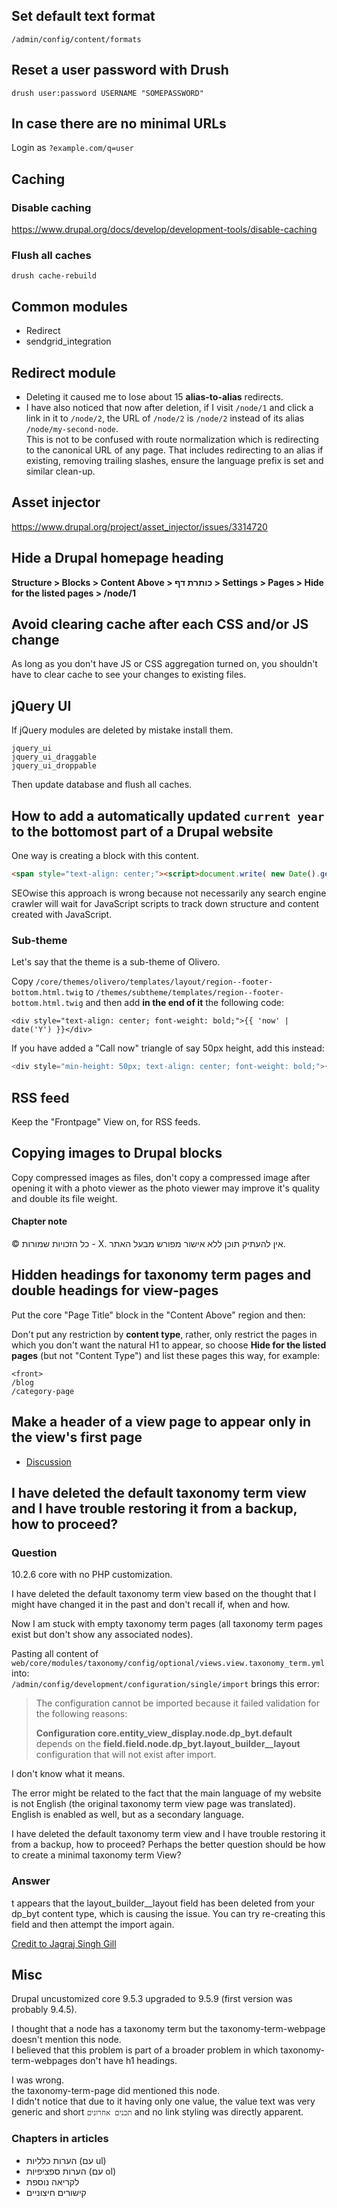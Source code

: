 ## Set default text format

```shell
/admin/config/content/formats
```

## Reset a user password with Drush

```shell
drush user:password USERNAME "SOMEPASSWORD"
```

## In case there are no minimal URLs

Login as `?example.com/q=user`

## Caching

### Disable caching

https://www.drupal.org/docs/develop/development-tools/disable-caching

### Flush all caches

```shell
drush cache-rebuild
```

## Common modules

* Redirect
* sendgrid_integration

## Redirect module

* Deleting it caused me to lose about 15 **alias-to-alias** redirects.
* I have also noticed that now after deletion, if I visit `/node/1` and click a link in it to `/node/2`, the URL of `/node/2` is `/node/2` instead of its alias `/node/my-second-node`.<br>
This is not to be confused with route normalization which is redirecting to the canonical URL of any page. That includes redirecting to an alias if existing, removing trailing slashes, ensure the language prefix is set and similar clean-up.

## Asset injector

https://www.drupal.org/project/asset_injector/issues/3314720

## Hide a Drupal homepage heading

**Structure > Blocks > Content Above > 	כותרת דף > Settings > Pages > Hide for the listed pages > /node/1**

## Avoid clearing cache after each CSS and/or JS change

As long as you don't have JS or CSS aggregation turned on, you shouldn't have to clear cache to see your changes to existing files.

## jQuery UI

If jQuery modules are deleted by mistake install them.

```shell
jquery_ui
jquery_ui_draggable
jquery_ui_droppable
```

Then update database and flush all caches.

## How to add a automatically updated `current year` to the bottomost part of a Drupal website

One way is creating a block with this content.

```html
<span style="text-align: center;"><script>document.write( new Date().getFullYear() );</script></span>
```

SEOwise this approach is wrong because not necessarily any search engine crawler will wait for JavaScript scripts to track down structure and content created with JavaScript.

### Sub-theme

Let's say that the theme is a sub-theme of Olivero.

Copy `/core/themes/olivero/templates/layout/region--footer-bottom.html.twig` to `/themes/subtheme/templates/region--footer-bottom.html.twig` and then add **in the end of it** the following code:

```
<div style="text-align: center; font-weight: bold;">{{ 'now' | date('Y') }}</div>
```

If you have added a "Call now" triangle of say 50px height, add this instead:

```php
<div style="min-height: 50px; text-align: center; font-weight: bold;">{{ 'now' | date('Y') }}</div>
```

## RSS feed

Keep the "Frontpage" View on, for RSS feeds.

## Copying images to Drupal blocks

Copy compressed images as files, don't copy a compressed image after opening it with a photo viewer as the photo viewer may improve it's quality and double its file weight.

#### Chapter note

© כל הזכויות שמורות - X. אין להעתיק תוכן ללא אישור מפורש מבעל האתר.

## Hidden headings for taxonomy term pages and double headings for view-pages

Put the core "Page Title" block in the "Content Above" region and then:

Don't put any restriction by **content type**, rather, only restrict the pages in which you don't want the natural H1 to appear, so choose **Hide for the listed pages** (but not "Content Type") and list these pages this way, for example:

```
<front>
/blog
/category-page
```

## Make a header of a view page to appear only in the view's first page

* [Discussion](https://drupal.stackexchange.com/questions/317627/make-a-header-of-a-view-page-to-appear-only-in-the-views-first-page/317628#317628)

## I have deleted the default taxonomy term view and I have trouble restoring it from a backup, how to proceed?

### Question

10.2.6 core with no PHP customization.

I have deleted the default taxonomy term view based on the thought that I might have changed it in the past and don't recall if, when and how.

Now I am stuck with empty taxonomy term pages (all taxonomy term pages exist but don't show any associated nodes).

Pasting all content of `web/core/modules/taxonomy/config/optional/views.view.taxonomy_term.yml`<br> into:<br>
`/admin/config/development/configuration/single/import` brings this error:

> The configuration cannot be imported because it failed validation for the following reasons: 
>
> **Configuration core.entity_view_display.node.dp_byt.default** depends on the **field.field.node.dp_byt.layout_builder__layout** configuration that will not exist after import.

I don't know what it means.

The error might be related to the fact that the main language of my website is not English (the original taxonomy term view page was translated).<br>
English is enabled as well, but as a secondary language.

I have deleted the default taxonomy term view and I have trouble restoring it from a backup, how to proceed? Perhaps the better question should be how to create a minimal taxonomy term View?

### Answer

t appears that the layout_builder__layout field has been deleted from your dp_byt content type, which is causing the issue. You can try re-creating this field and then attempt the import again.

[Credit to Jagraj Singh Gill](https://drupal.stackexchange.com/a/320331/114794)

## Misc

Drupal uncustomized core 9.5.3 upgraded to 9.5.9 (first version was probably 9.4.5).

I thought that a node has a taxonomy term but the taxonomy-term-webpage doesn't mention this node.<br>
I believed that this problem is part of a broader problem in which taxonomy-term-webpages don't have h1 headings.

I was wrong.<br>
the taxonomy-term-page did mentioned this node.<br>
I didn't notice that due to it having only one value, the value text was very generic and short `תכנים אחרונים` and no link styling was directly apparent.

### Chapters in articles

* הערות כלליות (עם ul)
* הערות ספציפיות (עם ol)
* לקריאה נוספת
* קישורים חיצוניים
